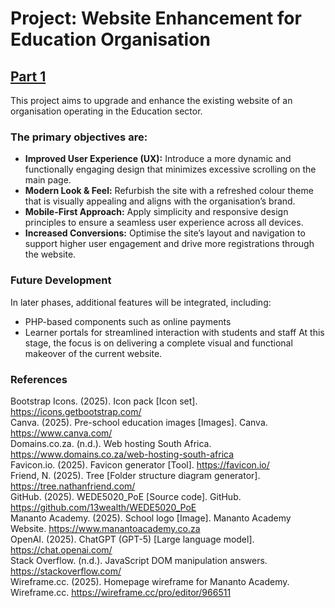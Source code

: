 # Project: Website Enhancement for Education Organisation

<h2><u>Part 1</u></h2>
This project aims to upgrade and enhance the existing website of an organisation operating in the Education sector.

### The primary objectives are:

- **Improved User Experience (UX):** Introduce a more dynamic and functionally engaging design that minimizes excessive scrolling on the main page.  
- **Modern Look & Feel:** Refurbish the site with a refreshed colour theme that is visually appealing and aligns with the organisation’s brand.  
- **Mobile-First Approach:** Apply simplicity and responsive design principles to ensure a seamless user experience across all devices.  
- **Increased Conversions:** Optimise the site’s layout and navigation to support higher user engagement and drive more registrations through the website.

### Future Development

In later phases, additional features will be integrated, including:
- PHP-based components such as online payments
- Learner portals for streamlined interaction with students and staff
At this stage, the focus is on delivering a complete visual and functional makeover of the current website.

### References

Bootstrap Icons. (2025). Icon pack [Icon set]. https://icons.getbootstrap.com/ <br>
Canva. (2025). Pre-school education images [Images]. Canva. https://www.canva.com/ <br>
Domains.co.za. (n.d.). Web hosting South Africa. https://www.domains.co.za/web-hosting-south-africa <br>
Favicon.io. (2025). Favicon generator [Tool]. https://favicon.io/ <br>
Friend, N. (2025). Tree [Folder structure diagram generator]. https://tree.nathanfriend.com/ <br>
GitHub. (2025). WEDE5020_PoE [Source code]. GitHub. https://github.com/13wealth/WEDE5020_PoE <br>
Mananto Academy. (2025). School logo [Image]. Mananto Academy Website. https://www.manantoacademy.co.za <br>
OpenAI. (2025). ChatGPT (GPT-5) [Large language model]. https://chat.openai.com/ <br>
Stack Overflow. (n.d.). JavaScript DOM manipulation answers. https://stackoverflow.com/ <br>
Wireframe.cc. (2025). Homepage wireframe for Mananto Academy. Wireframe.cc. https://wireframe.cc/pro/editor/966511 <br>


